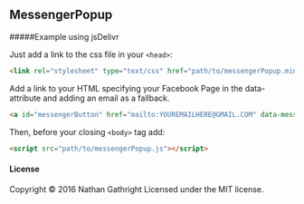 MessengerPopup
-------

#####Example using jsDelivr

Just add a link to the css file in your `<head>`:
```html
<link rel="stylesheet" type="text/css" href="path/to/messengerPopup.min.css">
```

Add a link to your HTML specifying your Facebook Page in the data-attribute and adding an email as a fallback.
```html
<a id="messengerButton" href="mailto:YOUREMAILHERE@GMAIL.COM" data-messengerPage="https://www.facebook.com/YOURBRANDPAGEHERE" onclick="toggleVisibility();">Message Us</a>
```

Then, before your closing ```<body>``` tag add:

```html
<script src="path/to/messengerPopup.js"></script>
```

#### License

Copyright © 2016 Nathan Gathright
Licensed under the MIT license.